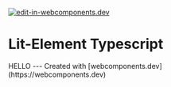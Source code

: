 [![edit-in-webcomponents.dev](https://webcomponents.dev/assets/ext/edit_in_wcd.svg)](https://webcomponents.dev/edit/0m2Cx8OJRArbH0mXdBQI)
# Lit-Element Typescript

<cel-show>
<custom-element>HELLO</custom-element>
</cel-show>
--- Created with [webcomponents.dev](https://webcomponents.dev)